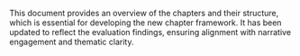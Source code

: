 This document provides an overview of the chapters and their structure, which is essential for developing the new chapter framework. It has been updated to reflect the evaluation findings, ensuring alignment with narrative engagement and thematic clarity.
